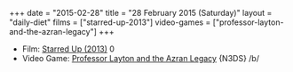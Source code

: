 +++
date = "2015-02-28"
title = "28 February 2015 (Saturday)"
layout = "daily-diet"
films = ["starred-up-2013"]
video-games = ["professor-layton-and-the-azran-legacy"]
+++

<ul>
<li class="entry films">Film: <a href="/films/starred-up-2013">Starred Up (2013)</a> 0</li>
<li class="entry video-games">Video Game: <a href="/video-games/professor-layton-and-the-azran-legacy">Professor Layton and the Azran Legacy</a> {N3DS} /b/</li>
</ul>